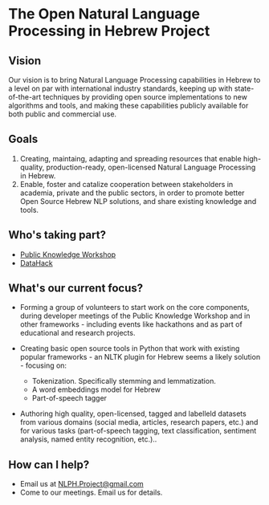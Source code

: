 # The Open Natural Language Processing in Hebrew Project


## Vision
Our vision is to bring Natural Language Processing capabilities in Hebrew to a level on par with international industry standards, keeping up with state-of-the-art techniques by providing open source implementations to new algorithms and tools, and making these capabilities publicly available for both public and commercial use.


## Goals
1. Creating, maintaing, adapting and spreading resources that enable high-quality, production-ready, open-licensed Natural Language Processing in Hebrew. 
2. Enable, foster and catalize cooperation between stakeholders in academia, private and the public sectors, in order to  promote better Open Source Hebrew NLP solutions, and share existing knowledge and tools.


## Who's taking part?
- [Public Knowledge Workshop](http://www.hasadna.org.il/en/)
- [DataHack](datahack-il.com)


## What's our current focus?
- Forming a group of volunteers to start work on the core components, during developer meetings of the Public Knowledge Workshop and in other frameworks - including events like hackathons and as part of educational and research projects.
- Creating basic open source tools in Python that work with existing popular frameworks -  an NLTK plugin for Hebrew seems a likely solution - focusing on:
  - Tokenization. Specifically stemming and lemmatization.
  - A word embeddings model for Hebrew
  - Part-of-speech tagger
  
- Authoring high quality, open-licensed, tagged and labelleld datasets from various domains (social media, articles, research papers, etc.) and for various tasks (part-of-speech tagging, text classification, sentiment analysis, named entity recognition, etc.)..


## How can I help?
- Email us at [NLPH.Project@gmail.com](mailto:NLPH.Project@gmail.com)
- Come to our meetings. Email us for details.

